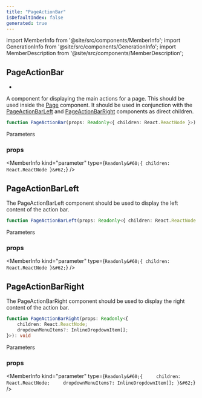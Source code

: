 ```yaml
---
title: "PageActionBar"
isDefaultIndex: false
generated: true
---
```

<!-- This file was generated from the Vendure source. Do not modify. Instead, re-run the "docs:build" script -->
import MemberInfo from '@site/src/components/MemberInfo';
import GenerationInfo from '@site/src/components/GenerationInfo';
import MemberDescription from '@site/src/components/MemberDescription';


## PageActionBar

<GenerationInfo sourceFile="packages/dashboard/src/lib/framework/layout-engine/page-layout.tsx" sourceLine="322" packageName="@vendure/dashboard" since="3.3.0" />

*
A component for displaying the main actions for a page. This should be used inside the <a href='/reference/dashboard/page-layout/page#page'>Page</a> component.
It should be used in conjunction with the <a href='/reference/dashboard/page-layout/page-action-bar#pageactionbarleft'>PageActionBarLeft</a> and <a href='/reference/dashboard/page-layout/page-action-bar#pageactionbarright'>PageActionBarRight</a> components
as direct children.

```ts title="Signature"
function PageActionBar(props: Readonly<{ children: React.ReactNode }>): void
```
Parameters

### props

<MemberInfo kind="parameter" type={`Readonly&#60;{ children: React.ReactNode }&#62;`} />



## PageActionBarLeft

<GenerationInfo sourceFile="packages/dashboard/src/lib/framework/layout-engine/page-layout.tsx" sourceLine="344" packageName="@vendure/dashboard" since="3.3.0" />

The PageActionBarLeft component should be used to display the left content of the action bar.

```ts title="Signature"
function PageActionBarLeft(props: Readonly<{ children: React.ReactNode }>): void
```
Parameters

### props

<MemberInfo kind="parameter" type={`Readonly&#60;{ children: React.ReactNode }&#62;`} />



## PageActionBarRight

<GenerationInfo sourceFile="packages/dashboard/src/lib/framework/layout-engine/page-layout.tsx" sourceLine="437" packageName="@vendure/dashboard" since="3.3.0" />

The PageActionBarRight component should be used to display the right content of the action bar.

```ts title="Signature"
function PageActionBarRight(props: Readonly<{
    children: React.ReactNode;
    dropdownMenuItems?: InlineDropdownItem[];
}>): void
```
Parameters

### props

<MemberInfo kind="parameter" type={`Readonly&#60;{     children: React.ReactNode;     dropdownMenuItems?: InlineDropdownItem[]; }&#62;`} />

